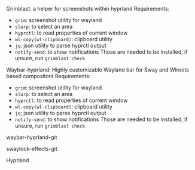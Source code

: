 Grimblast: a helper for screenshots within hyprland
Requirements:
  - `grim`: screenshot utility for wayland
  - `slurp`: to select an area
  - `hyprctl`: to read properties of current window
  - `wl-copy(wl-clipboard)`: clipboard utility
  - `jq`: json utility to parse hyprctl output
  - `notify-send`: to show notifications
Those are needed to be installed, if unsure, run `grimblast check`

Waybar-hyprland: Highly customizable Wayland bar for Sway and Wlroots based compositors
Requirements:
  - `grim`: screenshot utility for wayland
  - `slurp`: to select an area
  - `hyprctl`: to read properties of current window
  - `wl-copy(wl-clipboard)`: clipboard utility
  - `jq`: json utility to parse hyprctl output
  - `notify-send`: to show notifications
Those are needed to be installed, if unsure, run `grimblast check`

waybar-hyprland-git

swaylock-effects-git

Hyprland
